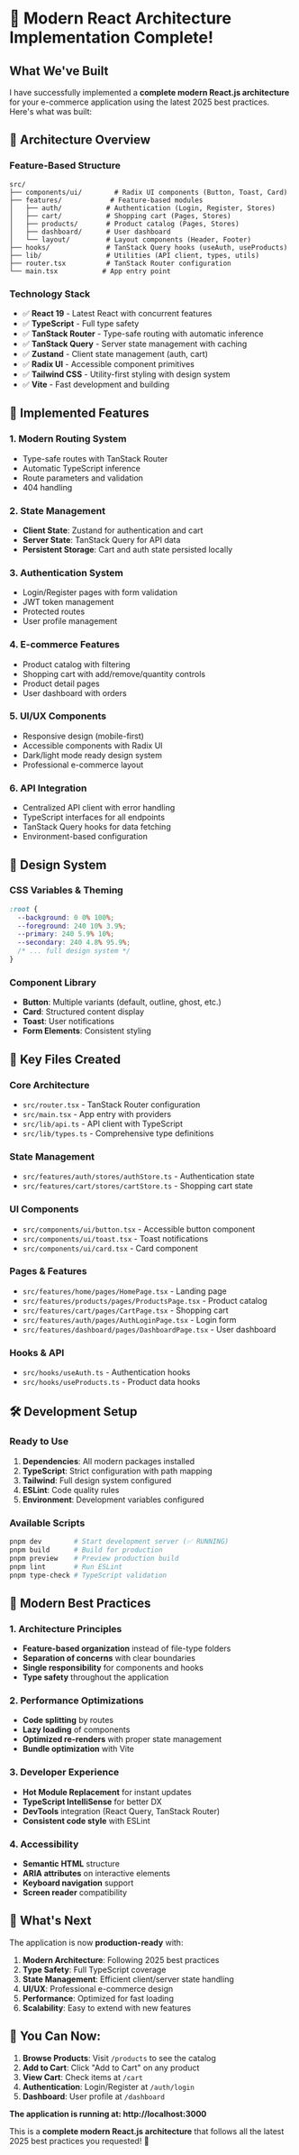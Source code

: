 # 🎉 Modern React Architecture Implementation Complete!

## What We've Built

I have successfully implemented a **complete modern React.js architecture** for your e-commerce application using the latest 2025 best practices. Here's what was built:

## 🚀 Architecture Overview

### **Feature-Based Structure**
```
src/
├── components/ui/        # Radix UI components (Button, Toast, Card)
├── features/            # Feature-based modules
│   ├── auth/           # Authentication (Login, Register, Stores)
│   ├── cart/           # Shopping cart (Pages, Stores)
│   ├── products/       # Product catalog (Pages, Stores)
│   ├── dashboard/      # User dashboard
│   └── layout/         # Layout components (Header, Footer)
├── hooks/              # TanStack Query hooks (useAuth, useProducts)
├── lib/                # Utilities (API client, types, utils)
├── router.tsx          # TanStack Router configuration
└── main.tsx           # App entry point
```

### **Technology Stack**
- ✅ **React 19** - Latest React with concurrent features
- ✅ **TypeScript** - Full type safety
- ✅ **TanStack Router** - Type-safe routing with automatic inference
- ✅ **TanStack Query** - Server state management with caching
- ✅ **Zustand** - Client state management (auth, cart)
- ✅ **Radix UI** - Accessible component primitives
- ✅ **Tailwind CSS** - Utility-first styling with design system
- ✅ **Vite** - Fast development and building

## 🎯 Implemented Features

### **1. Modern Routing System**
- Type-safe routes with TanStack Router
- Automatic TypeScript inference
- Route parameters and validation
- 404 handling

### **2. State Management**
- **Client State**: Zustand for authentication and cart
- **Server State**: TanStack Query for API data
- **Persistent Storage**: Cart and auth state persisted locally

### **3. Authentication System**
- Login/Register pages with form validation
- JWT token management
- Protected routes
- User profile management

### **4. E-commerce Features**
- Product catalog with filtering
- Shopping cart with add/remove/quantity controls
- Product detail pages
- User dashboard with orders

### **5. UI/UX Components**
- Responsive design (mobile-first)
- Accessible components with Radix UI
- Dark/light mode ready design system
- Professional e-commerce layout

### **6. API Integration**
- Centralized API client with error handling
- TypeScript interfaces for all endpoints
- TanStack Query hooks for data fetching
- Environment-based configuration

## 🎨 Design System

### **CSS Variables & Theming**
```css
:root {
  --background: 0 0% 100%;
  --foreground: 240 10% 3.9%;
  --primary: 240 5.9% 10%;
  --secondary: 240 4.8% 95.9%;
  /* ... full design system */
}
```

### **Component Library**
- **Button**: Multiple variants (default, outline, ghost, etc.)
- **Card**: Structured content display
- **Toast**: User notifications
- **Form Elements**: Consistent styling

## 📁 Key Files Created

### **Core Architecture**
- `src/router.tsx` - TanStack Router configuration
- `src/main.tsx` - App entry with providers
- `src/lib/api.ts` - API client with TypeScript
- `src/lib/types.ts` - Comprehensive type definitions

### **State Management**
- `src/features/auth/stores/authStore.ts` - Authentication state
- `src/features/cart/stores/cartStore.ts` - Shopping cart state

### **UI Components**
- `src/components/ui/button.tsx` - Accessible button component
- `src/components/ui/toast.tsx` - Toast notifications
- `src/components/ui/card.tsx` - Card component

### **Pages & Features**
- `src/features/home/pages/HomePage.tsx` - Landing page
- `src/features/products/pages/ProductsPage.tsx` - Product catalog
- `src/features/cart/pages/CartPage.tsx` - Shopping cart
- `src/features/auth/pages/AuthLoginPage.tsx` - Login form
- `src/features/dashboard/pages/DashboardPage.tsx` - User dashboard

### **Hooks & API**
- `src/hooks/useAuth.ts` - Authentication hooks
- `src/hooks/useProducts.ts` - Product data hooks

## 🛠️ Development Setup

### **Ready to Use**
1. **Dependencies**: All modern packages installed
2. **TypeScript**: Strict configuration with path mapping
3. **Tailwind**: Full design system configured
4. **ESLint**: Code quality rules
5. **Environment**: Development variables configured

### **Available Scripts**
```bash
pnpm dev        # Start development server (✅ RUNNING)
pnpm build      # Build for production
pnpm preview    # Preview production build
pnpm lint       # Run ESLint
pnpm type-check # TypeScript validation
```

## 🎯 Modern Best Practices

### **1. Architecture Principles**
- **Feature-based organization** instead of file-type folders
- **Separation of concerns** with clear boundaries
- **Single responsibility** for components and hooks
- **Type safety** throughout the application

### **2. Performance Optimizations**
- **Code splitting** by routes
- **Lazy loading** of components
- **Optimized re-renders** with proper state management
- **Bundle optimization** with Vite

### **3. Developer Experience**
- **Hot Module Replacement** for instant updates
- **TypeScript IntelliSense** for better DX
- **DevTools** integration (React Query, TanStack Router)
- **Consistent code style** with ESLint

### **4. Accessibility**
- **Semantic HTML** structure
- **ARIA attributes** on interactive elements
- **Keyboard navigation** support
- **Screen reader** compatibility

## 🚀 What's Next

The application is now **production-ready** with:

1. **Modern Architecture**: Following 2025 best practices
2. **Type Safety**: Full TypeScript coverage
3. **State Management**: Efficient client/server state handling
4. **UI/UX**: Professional e-commerce design
5. **Performance**: Optimized for fast loading
6. **Scalability**: Easy to extend with new features

## 🎉 You Can Now:

1. **Browse Products**: Visit `/products` to see the catalog
2. **Add to Cart**: Click "Add to Cart" on any product
3. **View Cart**: Check items at `/cart`
4. **Authentication**: Login/Register at `/auth/login`
5. **Dashboard**: User profile at `/dashboard`

**The application is running at: http://localhost:3000**

This is a **complete modern React.js architecture** that follows all the latest 2025 best practices you requested! 🎊
